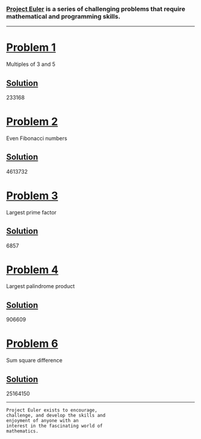 ### [Project Euler](projecteuler.net) is a series of challenging problems that require mathematical and programming skills.

***

# [Problem 1](https://projecteuler.net/problem=1)
Multiples of 3 and 5
## [Solution](https://github.com/G1Joshi/Project-Euler/blob/master/Problem%20Set/Problem%201.py)
233168

# [Problem 2](https://projecteuler.net/problem=2)
Even Fibonacci numbers
## [Solution](https://github.com/G1Joshi/Project-Euler/blob/master/Problem%20Set/Problem%202.py)
4613732

# [Problem 3](https://projecteuler.net/problem=3)
Largest prime factor
## [Solution](https://github.com/G1Joshi/Project-Euler/blob/master/Problem%20Set/Problem%203.py)
6857

# [Problem 4](https://projecteuler.net/problem=4)
Largest palindrome product
## [Solution](https://github.com/G1Joshi/Project-Euler/blob/master/Problem%20Set/Problem%204.py)
906609

# [Problem 6](https://projecteuler.net/problem=6)
Sum square difference
## [Solution](https://github.com/G1Joshi/Project-Euler/blob/master/Problem%20Set/Problem%206.py)
25164150

***

```
Project Euler exists to encourage,
challenge, and develop the skills and
enjoyment of anyone with an
interest in the fascinating world of
mathematics.
```
